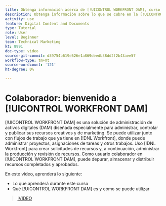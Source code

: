 ```yaml
---
title: Obtenga información acerca de [!UICONTROL WORKFRONT DAM], curso de colaborador
description: Obtenga información sobre lo que se cubre en la [!UICONTROL WORKFRONT DAM], Curso de colaborador.
activity: use
feature: Digital Content and Documents
type: Tutorial
role: User
level: Beginner
team: Technical Marketing
kt: 8991
doc-type: video
source-git-commit: d39754b619e526e1a869deedb38dd2f2b43aee57
workflow-type: tm+mt
source-wordcount: '121'
ht-degree: 0%

---
```


# Colaborador: bienvenido a [!UICONTROL WORKFRONT DAM]

[!UICONTROL WORKFRONT DAM] es una solución de administración de activos digitales (DAM) diseñada especialmente para administrar, controlar y publicar sus recursos creativos y de marketing. Se puede utilizar junto con flujos de trabajo que ya tiene en [!DNL Workfront], donde puede administrar proyectos, asignaciones de tareas y otros trabajos. Uso [!DNL Workfront] para crear solicitudes de recursos y, a continuación, administrar la producción y revisión de recursos. Como usuario colaborador en [!UICONTROL WORKFRONT DAM], puede depurar, almacenar y distribuir recursos completados y aprobados.

En este vídeo, aprenderá lo siguiente:

* Lo que aprenderá durante este curso
* Qué [!UICONTROL WORKFRONT DAM] es y cómo se puede utilizar

>[!VIDEO](https://video.tv.adobe.com/v/335251/?quality=12)
